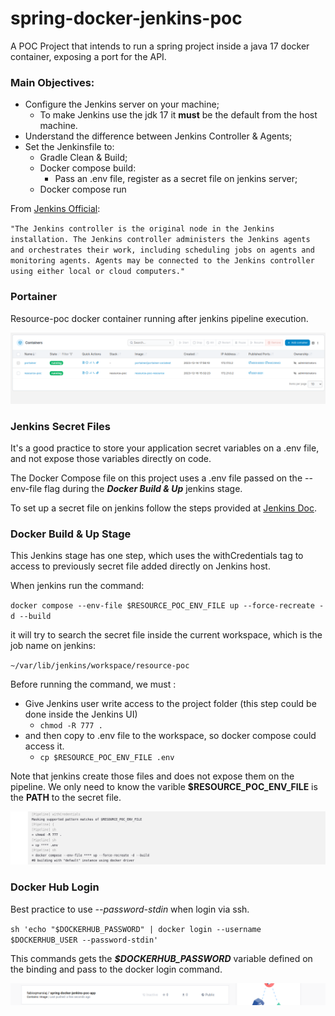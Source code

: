 # spring-docker-jenkins-poc

A POC Project that intends to run a spring project inside a java 17 docker container, exposing a port for the API.

### **Main Objectives:**
* Configure the Jenkins server on your machine;
  * To make Jenkins use the jdk 17 it **must** be the default from the host machine.
* Understand the difference between Jenkins Controller & Agents;
* Set the Jenkinsfile to:
  * Gradle Clean & Build;
  * Docker compose build:
    * Pass an .env file, register as a secret file on jenkins server;
  * Docker compose run


From [Jenkins Official](https://www.jenkins.io/doc/book/using/using-agents/):

`"The Jenkins controller is the original node in the Jenkins installation. The Jenkins controller administers the Jenkins agents and orchestrates their work, including scheduling jobs on agents and monitoring agents. Agents may be connected to the Jenkins controller using either local or cloud computers."`

### Portainer

Resource-poc docker container running after jenkins pipeline execution.

![alt text](src/main/resources/images/portainer.png)

### Jenkins Secret Files
It's a good practice to store your application secret variables on a .env file, and not expose those variables directly on code.

The Docker Compose file on this project uses a .env file passed on the --env-file flag during the **_Docker Build & Up_**
jenkins stage.

To set up a secret file on jenkins follow the steps provided at [Jenkins Doc](https://www.jenkins.io/doc/book/using/using-credentials/).

### Docker Build & Up Stage

This Jenkins stage has one step, which uses the withCredentials tag to access to previously secret file added directly on Jenkins host.

When jenkins run the command:

`docker compose --env-file $RESOURCE_POC_ENV_FILE up --force-recreate -d --build`

it will try to search the secret file inside the current workspace, which is the job name on jenkins:

`~/var/lib/jenkins/workspace/resource-poc`

Before running the command, we must :
  * Give Jenkins user write access to the project folder (this step could be done inside the Jenkins UI)
    * `chmod -R 777 .`
  * and then copy to .env file to the workspace, so docker compose could access it.
    * `cp $RESOURCE_POC_ENV_FILE .env`

Note that jenkins create those files and does not expose them on the pipeline. We only need to know the varible
**$RESOURCE_POC_ENV_FILE** is the **PATH** to the secret file.

![alt text](src/main/resources/images/jenkins.png)

### Docker Hub Login

Best practice to use _--password-stdin_ when login via ssh.

`sh 'echo "$DOCKERHUB_PASSWORD" | docker login --username $DOCKERHUB_USER --password-stdin'`

This commands gets the **_$DOCKERHUB_PASSWORD_** variable defined on the binding and pass to the docker login command.

![alt text](src/main/resources/images/dockerhub.png)



